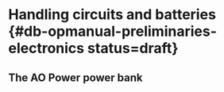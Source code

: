 # Handling circuits and batteries {#db-opmanual-preliminaries-electronics status=draft}

## The AO Power power bank
